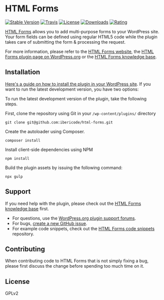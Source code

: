 HTML Forms
======================
[![Stable Version](https://poser.pugx.org/ibericode/html-forms/v/stable.svg)](https://packagist.org/packages/ibericode/html-forms)
[![Travis](https://img.shields.io/travis/ibericode/html-forms.svg)](https://travis-ci.org/ibericode/html-forms)
[![License](https://poser.pugx.org/ibericode/html-forms/license.svg)](https://packagist.org/packages/ibericode/html-forms)
[![Downloads](https://img.shields.io/wordpress/plugin/dt/html-forms.svg)](https://wordpress.org/plugins/html-forms/advanced/)
[![Rating](https://img.shields.io/wordpress/plugin/r/html-forms.svg)](https://wordpress.org/support/plugin/html-forms/reviews/)

[HTML Forms](https://htmlformsplugin.com/#utm_source=github&utm_medium=html-forms&utm_campaign=readme) allows you to add multi-purpose forms to your WordPress site. Your form fields can be defined using regular HTML5 code while the plugin takes care of submitting the form & processing the request. 

For more information, please refer to the [HTML Forms  website](https://htmlformsplugin.com/#utm_source=github&utm_medium=html-forms&utm_campaign=readme), the [HTML Forms plugin page on WordPress.org](https://wordpress.org/plugins/html-forms/) or the [HTML Forms knowledge base](https://kb.htmlformsplugin.com/#utm_source=github&utm_medium=html-forms&utm_campaign=readme).

## Installation

[Here's a guide on how to install the plugin in your WordPress site](https://wordpress.org/plugins/html-forms/#installation). If you want to run the latest development version, you have two options:

To run the latest development version of the plugin, take the following steps.

First, clone the repository using Git in your `/wp-content/plugins/` directory
```
git clone git@github.com:ibericode/html-forms.git
```

Create the autoloader using Composer.
```
composer install
```

Install client-side dependencies using NPM
```
npm install
```

Build the plugin assets by issuing the following command:
``` 
npx gulp
```

## Support

If you need help with the plugin, please check out the [HTML Forms knowledge base](https://kb.htmlformsplugin.com/#utm_source=github&utm_medium=html-forms&utm_campaign=readme) first. 

- For questions, use the [WordPress.org plugin support forums](https://wordpress.org/support/plugin/html-forms). 
- For bugs, [create a new GitHub issue](https://github.com/ibericode/html-forms/issues).
- For example code snippets, check out the [HTML Forms code snippets](https://github.com/ibericode/html-forms-code-snippets) repository.

## Contributing

When contributing code to HTML Forms that is not simply fixing a bug, please first discuss the change before spending too much time on it. 

## License

GPLv2
